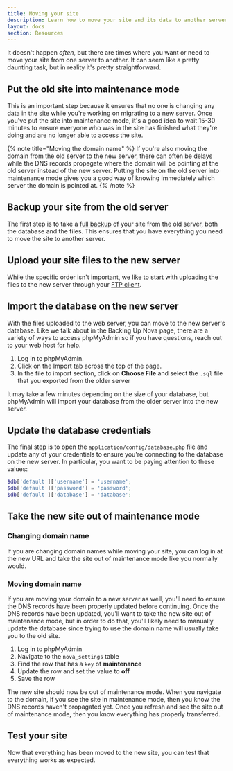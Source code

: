 ```yaml
---
title: Moving your site
description: Learn how to move your site and its data to another server.
layout: docs
section: Resources
---
```


It doesn't happen *often*, but there are times where you want or need to move your site from one server to another. It can seem like a pretty daunting task, but in reality it's pretty straightforward.

## Put the old site into maintenance mode

This is an important step because it ensures that no one is changing any data in the site while you're working on migrating to a new server. Once you've put the site into maintenance mode, it's a good idea to wait 15-30 minutes to ensure everyone who was in the site has finished what they're doing and are no longer able to access the site.

{% note title="Moving the domain name" %}
If you're also moving the domain from the old server to the new server, there can often be delays while the DNS records propagate where the domain will be pointing at the old server instead of the new server. Putting the site on the old server into maintenance mode gives you a good way of knowing immediately which server the domain is pointed at.
{% /note %}

## Backup your site from the old server

The first step is to take a [full backup](/docs/2.6/resources/backing-up-nova) of your site from the old server, both the database and the files. This ensures that you have everything you need to move the site to another server.

## Upload your site files to the new server

While the specific order isn't important, we like to start with uploading the files to the new server through your [FTP client](/docs/2.6/getting-started#ftp-client).

## Import the database on the new server

With the files uploaded to the web server, you can move to the new server's database. Like we talk about in the Backing Up Nova page, there are a variety of ways to access phpMyAdmin so if you have questions, reach out to your web host for help.

1. Log in to phpMyAdmin.
2. Click on the Import tab across the top of the page.
3. In the file to import section, click on **Choose File** and select the `.sql` file that you exported from the older server

It may take a few minutes depending on the size of your database, but phpMyAdmin will import your database from the older server into the new server.

## Update the database credentials

The final step is to open the `application/config/database.php` file and update any of your credentials to ensure you're connecting to the database on the new server. In particular, you want to be paying attention to these values:

```php
$db['default']['username'] = 'username';
$db['default']['password'] = 'password';
$db['default']['database'] = 'database';
```

## Take the new site out of maintenance mode

### Changing domain name

If you are changing domain names while moving your site, you can log in at the new URL and take the site out of maintenance mode like you normally would.

### Moving domain name

If you are moving your domain to a new server as well, you'll need to ensure the DNS records have been properly updated before continuing. Once the DNS records have been updated, you'll want to take the new site out of maintenance mode, but in order to do that, you'll likely need to manually update the database since trying to use the domain name will usually take you to the old site.

1. Log in to phpMyAdmin
2. Navigate to the `nova_settings` table
3. Find the row that has a `key` of **maintenance**
4. Update the row and set the value to **off**
5. Save the row

The new site should now be out of maintenance mode. When you navigate to the domain, if you see the site in maintenance mode, then you know the DNS records haven't propagated yet. Once you refresh and see the site out of maintenance mode, then you know everything has properly transferred.

## Test your site

Now that everything has been moved to the new site, you can test that everything works as expected.
